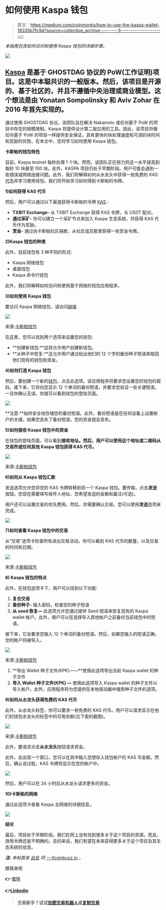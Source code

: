 # 如何使用 Kaspa 钱包

> 原文：<https://medium.com/coinmonks/how-to-use-the-kaspa-wallet-18335b7fc94?source=collection_archive---------3----------------------->

*本指南包含如何访问和使用 Kaspa 钱包的详细步骤。*

![](img/13225452f4aea875fbb6842f8906bd7c.png)

## [Kaspa](https://kaspanet.org/) 是基于 GHOSTDAG 协议的 PoW(工作证明)项目。这是中本聪共识的一般版本。然后，该项目是开源的、基于社区的，并且不遵循中央治理或商业模型。这个想法是由 Yonatan Sompolinsky 和 Aviv Zohar 在 2016 年首先实现的。

通过使用 GHOSTDAG 协议，该团队旨在解决 Nakamoto 或任何基于 PoW 的项目中存在的规模限制。Kaspa 将提供设计第二层应用的工具。因此，该项目将像任何基于 PoW 的项目一样提供安全保证，具有更快的块处理速度和可调的块时间和奖励的优势。在本文中，您将学习如何使用 Kaspa 钱包。

**卡斯帕的钱包特色**

目前，Kaspa testnet 每秒处理 1 个块。然而，该团队正在努力将这一水平提高到每秒 10 块甚至 100 块。此外，KASPA 项目仍处于早期阶段。用户可能会遇到一些错误或网络连接问题。此外，我们将解释如何从水龙头中获得一些免费的 KAS[代币](https://www.altcoinbuzz.io/?s=tokens)并学习使用钱包。我们将开始学习如何得到卡斯帕的令牌。

**1)如何获得 KAS 代币**

然后，用户可以通过以下渠道获得卡斯帕的令牌 [KAS](https://www.coingecko.com/en/coins/kaspa) :

*   **TXBIT Exchange-** 从 TXBIT Exchange 获得 KAS 令牌，与 USDT 配对。
*   **通过采矿-** 你可以建立一个采矿节点来加入 Kaspa 生态系统，并获得 KAS 代币作为奖励。
*   **赏金-** 通过向卡斯帕社区捐款，从社区成员那里获得一些赏金令牌。

**2)Kaspa 钱包的种类**

此外，目前钱包有 3 种不同的形式:

*   Kaspa 网络钱包
*   桌面钱包
*   Kaspa 命令行钱包

此外，我们将解释如何访问和使用基于网络的钱包应用程序。

**3)如何使用 Kaspa 钱包**

要访问 Kaspa 网络钱包，请访问[链接](https://wallet.kaspanet.io/)

![](img/8f8031a7fc9fae7e187833d69ddd152c.png)

来源:[卡斯帕钱包](https://wallet.kaspanet.io/)

在这里，您可以找到两个选项来设置您的钱包:

*   **创建新钱包:**这将允许用户创建新钱包。
*   **从种子中恢复:**这允许用户通过给出他们的 12 个字的备份种子短语来取回他们现有的钱包和资金。

**4)如何打造 Kaspa 钱包**

然后，要创建一个新的[钱包](https://wallet.kaspanet.io/)，点击此选项。该应用程序将要求您设置您的钱包的密码。接下来，它将向您显示 12 个单词的备份短语，并要求您验证一些关键短语。一旦你确认无误，你就可以看到钱包的登陆页面。

![](img/68dde776d3822a58eaf7d2752fb512b4.png)

**注意:**始终安全地存储您的备份短语。此外，备份短语是在任何设备上设置帐户的关键。如果您丢失了备份短语，您的资金就会丢失。

**5)如何接收 Kaspa 钱包中的资金**

在钱包的登陆页面，可以看到**接收地址。然后，用户可以使用这个地址或二维码从交易所或任何其他 Kaspa 钱包获得 KAS 代币。**

![](img/c3ed0211554f1eb9ee65682c45934d07.png)

来源:[卡斯帕钱包](https://wallet.kaspanet.io/)

**6)如何从 Kaspa 钱包汇款**

发送选项允许您将您的 KAS 令牌转移到另一个 Kaspa 钱包。要传输，点击**发送**按钮。您现在需要填写收件人地址、您希望发送的金额和备注(可选)。

用户还可以设置交易的优先费用。然后，你需要确认交易。您可以使用**发送**选项来完成。

![](img/1fc3ab9704e266fb0025276d2f40f7b2.png)

**7)如何查看 Kaspa 钱包中的交易**

从“交易”选项卡检查所有进出交易活动。你可以看到 KAS 代币的数量，以及交易的时间和日期。

![](img/4a99b17f7d5b4fd40e96f3d0611df7b8.png)

来源:[卡斯帕钱包](https://wallet.kaspanet.io/)

**8) Kaspa 钱包的特点**

此外，在钱包选项卡下，用户可以找到以下功能:

1.  **复合交易**
2.  **备份种子-** 输入密码，检查您的种子短语
3.  **从 seed 恢复—** 此选项允许您通过提供 Seed 短语来恢复现有的 Kaspa wallet 帐户。此外，用户可以在选择导入其他帐户之前备份当前钱包中的短语。

接下来，它会要求您输入 12 个单词的备份短语。然后，如果您输入的短语正确，您的帐户将被导入。

![](img/bd512ab9243de750e2761bb007be50b0.png)

来源:[卡斯帕钱包](https://wallet.kaspanet.io/)

1.  **导出 Wallet 种子文件(KPK)——**使用此选项导出当前 Kaspa wallet 的种子文件
2.  **导入 Wallet 种子文件(KPK) —** 使用此选项导入 Kaspa wallet 的种子文件以导入帐户。此外，应用程序将为您提供在本地驱动器中搜索种子文件的选项。

**9)如何从水龙头获得免费的 KAS 代币**

此外，从水龙头标签，你可以要求一些免费的 KAS 代币。用户可以请求显示在他们的钱包水龙头的标签中的可用余额(见下面的截图)。

![](img/176df4b56ff2949cc3804e7b32e2f67b.png)

来源:[卡斯帕钱包](https://wallet.kaspanet.io/)

此外，要请求点击**从水龙头**按钮请求资金。

此外，会出现一个窗口，您可以在其中输入您想存入钱包帐户的 KAS 币金额。然后，确认该过程，KAS 令牌将显示在您的帐户中。

![](img/03699302b98b81e33c1ae32fb05385a6.png)

然后，用户可以在 24 小时后从水龙头请求更多的资金。

**10)卡斯帕的网络**

通过此选项卡查看 Kaspa 主网络的详细信息。

![](img/224125b309f3cf9ee38b8c490e4b722f.png)

**结论**

最后，项目处于早期阶段。我们在网上没有找到很多关于这个项目的资源。而且，效用令牌还是不明确的。总的来说，我们有望在未来获得更多关于这个项目及其生态系统的信息。

***注:*** *本帖首发* [*此处*](https://www.altcoinbuzz.io/bitcoin-and-crypto-guide/how-to-use-the-kaspa-wallet/) *同* [*一* ltcoinbuzz.io](https://www.altcoinbuzz.io/) *。*

跟我来吧

**👉** [推特](https://twitter.com/rumadas123)

**👉**[**Linkedin**](https://www.linkedin.com/in/ruma-das-a1439320/)

> **交易新手？试试[加密交易机器人](/coinmonks/crypto-trading-bot-c2ffce8acb2a)或[复制交易](/coinmonks/top-10-crypto-copy-trading-platforms-for-beginners-d0c37c7d698c)**